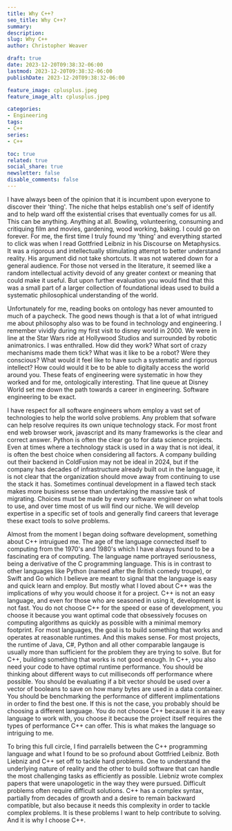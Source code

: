 ```yaml
---
title: Why C++?
seo_title: Why C++?
summary: 
description: 
slug: Why C++
author: Christopher Weaver

draft: true
date: 2023-12-20T09:38:32-06:00
lastmod: 2023-12-20T09:38:32-06:00
publishDate: 2023-12-20T09:38:32-06:00

feature_image: cplusplus.jpeg
feature_image_alt: cplusplus.jpeg

categories:
- Engineering
tags:
- C++
series:
- C++

toc: true
related: true
social_share: true
newsletter: false
disable_comments: false
---
```


I have always been of the opinion that it is incumbent upon everyone to discover their 'thing'. The niche that helps establish one's self of identify and to help ward off the existential crises that eventually comes for us all. This can be anything. Anything at all. Bowling, volunteering, consuming and critiquing film and movies, gardening, wood working, baking. I could go on forever. For me, the first time I truly found my 'thing' and everything started to click was when I read Gottfried Leibniz in his Discourse on Metaphysics. It was a rigorous and intellectually stimulating attempt to better understand reality. His argument did not take shortcuts. It was not watered down for a general audience. For those not versed in the literature, it seemed like a random intellectual activity devoid of any greater context or meaning that could make it useful. But upon further evaluation you would find that this was a small part of a larger collection of foundational ideas used to build a systematic philosophical understanding of the world. 

Unfortunately for me, reading books on ontology has never amounted to much of a paycheck. The good news though is that a lot of what intrigued me about philosophy also was to be found in technology and engineering. I remember vividly during my first visit to disney world in 2000. We were in line at the Star Wars ride at Hollywood Studios and surrounded by robotic animatronics. I was enthralled. How did they work? What sort of crazy mechanisms made them tick? What was it like to be a robot? Were they conscious? What would it feel like to have such a systematic and rigorous intellect? How could would it be to be able to digitally access the world around you. These feats of engineering were systematic in how they worked and for me, ontologically interesting. That line queue at Disney World set me down the path towards a career in engineering. Software engineering to be exact. 

I have respect for all software engineers whom employ a vast set of technologies to help the world solve problems. Any problem that sofware can help resolve requires its own unique technology stack. For most front end web browser work, javascript and its many frameworks is the clear and correct answer. Python is often the clear go to for data science projects. Even at times where a technology stack is used in a way that is not ideal, it is often the best choice when considering all factors. A company building out their backend in ColdFusion may not be ideal in 2024, but if the company has decades of infrastructure already built out in the language, it is not clear that the organization should move away from continuing to use the stack it has. Sometimes continual development in a flawed tech stack makes more business sense than undertaking the massive task of migrating. Choices must be made by every software engineer on what tools to use, and over time most of us will find our niche. We will develop expertise in a specific set of tools and generally find careers that leverage these exact tools to solve problems. 

Almost from the moment I began doing software development, something about C++ intruigued me. The age of the language connected itself to computing from the 1970's and 1980's which I have always found to be a fascinating era of computing. The language name portrayed seriousness, being a derivative of the C programming language. This is in contrast to other languages like Python (named after the British comedy troupe), or Swift and Go which I believe are meant to signal that the language is easy and quick learn and employ. But mostly what I loved about C++ was the implications of why you would choose it for a project. C++ is not an easy language, and even for those who are seasoned in using it, development is not fast. You do not choose C++ for the speed or ease of development, you choose it because you want optimal code that obsessively focuses on computing algorithms as quickly as possible with a minimal memory footprint. For most languages, the goal is to build something that works and operates at reasonable runtimes. And this makes sense. For most projects, the runtime of Java, C#, Python and all other comparable langauge is usually more than sufficient for the problem they are trying to solve. But for C++, building something that works is not good enough. In C++, you also need your code to have optimal runtime performance. You should be thinking about different ways to cut milliseconds off performance where possible. You should be evaluating if a bit vector should be used over a vector of booleans to save on how many bytes are used in a data container. You should be benchmarking the performance of different implimentations in order to find the best one. If this is not the case, you probably should be choosing a different language. You do not choose C++ because it is an easy language to work with, you choose it because the project itself requires the types of performance C++ can offer. This is what makes the language so intriguing to me. 

To bring this full circle, I find parralells between the C++ programming language and what I found to be so profound about Gottfried Leibniz. Both Liebniz and C++ set off to tackle hard problems. One to understand the underlying nature of reality and the other to build software that can handle the most challenging tasks as efficiently as possible. Liebniz wrote complex papers that were unapologetic in the way they were pursued. Difficult problems often require difficult solutions. C++ has a complex syntax, partially from decades of growth and a desire to remain backward compatible, but also because it needs this complexity in order to tackle complex problems. It is these problems I want to help contribute to solving. And it is why I choose C++. 